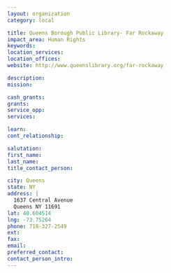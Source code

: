 ```yaml
---
layout: organization
category: local

title: Queens Borough Public Library- Far Rockaway
impact_area: Human Rights
keywords: 
location_services: 
location_offices: 
website: http://www.queenslibrary.org/far-rockaway

description: 
mission: 

cash_grants: 
grants: 
service_opp: 
services: 

learn: 
cont_relationship: 

salutation: 
first_name: 
last_name: 
title_contact_person: 

city: Queens
state: NY
address: |
  1637 Central Avenue  
  Queens NY 11691
lat: 40.604514
lng: -73.75264
phone: 718-327-2549
ext: 
fax: 
email: 
preferred_contact: 
contact_person_intro: 
---
```

